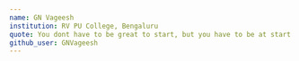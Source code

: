 ```yaml
---
name: GN Vageesh
institution: RV PU College, Bengaluru
quote: You dont have to be great to start, but you have to be at start to be great
github_user: GNVageesh
---
```

